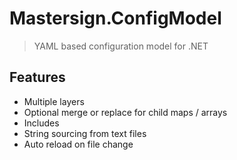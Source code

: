 # Mastersign.ConfigModel

> YAML based configuration model for .NET

## Features

- Multiple layers
- Optional merge or replace for child maps / arrays
- Includes
- String sourcing from text files
- Auto reload on file change
